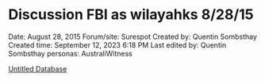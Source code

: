 # Discussion FBI as wilayahks 8/28/15

Date: August 28, 2015
Forum/site: Surespot
Created by: Quentin Sombsthay
Created time: September 12, 2023 6:18 PM
Last edited by: Quentin Sombsthay
personas: AustraliWitness

[Untitled Database](Discussion%20FBI%20as%20wilayahks%208%2028%2015%20ab76abf763e64246be6268a28967d5e3/Untitled%20Database%20a592d82f25924ae79a392c1f020d678e.csv)